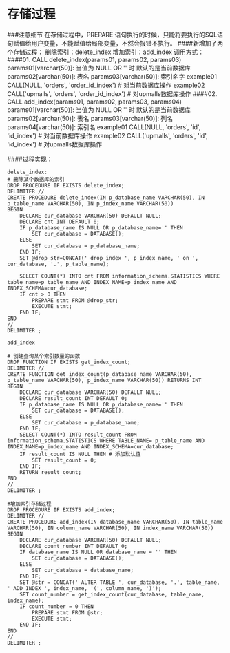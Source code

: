 # 存储过程
###注意细节
在存储过程中，PREPARE 语句执行的时候，只能将要执行的SQL语句赋值给用户变量，不能赋值给局部变量，不然会报错不执行。
####新增加了两个存储过程：
删除索引：delete_index
增加索引：add_index
调用方式：
####01. CALL delete_index(params01, params02, params03)
			params01[varchar(50)]: 当值为 NULL OR '' 时 默认的是当前数据库
			params02[varchar(50)]: 表名
			params03[varchar(50)]: 索引名字
		example01 CALL(NULL, 'orders', 'order_id_index') # 对当前数据库操作
		example02 CALL('upmalls', 'orders', 'order_id_index') # 对upmalls数据库操作
####02. CALL add_index(params01, params02, params03, params04)
		  	params01[varchar(50)]: 当值为 NULL OR '' 时 默认的是当前数据库
		  	params02[varchar(50)]: 表名
		  	params03[varchar(50)]: 列名
		  	params04[varchar(50)]: 索引名
		 example01 CALL(NULL, 'orders', 'id', 'id_index') # 对当前数据库操作
		 example02 CALL('upmalls', 'orders', 'id', 'id_index') # 对upmalls数据库操作

####过程实现：
```
delete_index:
# 删除某个数据库的索引
DROP PROCEDURE IF EXISTS delete_index;
DELIMITER //
CREATE PROCEDURE delete_index(IN p_database_name VARCHAR(50), IN p_table_name VARCHAR(50), IN p_index_name VARCHAR(50))
BEGIN
	DECLARE cur_database VARCHAR(50) DEFAULT NULL;
	DECLARE cnt INT DEFAULT 0;
	IF p_database_name IS NULL OR p_database_name='' THEN
		SET cur_database = DATABASE();
	ELSE
		SET cur_database = p_database_name;
	END IF;
	SET @drop_str=CONCAT(' drop index ', p_index_name, ' on ', cur_database, '.', p_table_name);
 
	SELECT COUNT(*) INTO cnt FROM information_schema.STATISTICS WHERE table_name=p_table_name AND INDEX_NAME=p_index_name AND INDEX_SCHEMA=cur_database;
	IF cnt > 0 THEN
		PREPARE stmt FROM @drop_str;
		EXECUTE stmt;
	END IF;
END
//
DELIMITER ;

add_index

# 创建查询某个索引数量的函数
DROP FUNCTION IF EXISTS get_index_count;
DELIMITER //
CREATE FUNCTION get_index_count(p_database_name VARCHAR(50), p_table_name VARCHAR(50), p_index_name VARCHAR(50)) RETURNS INT
BEGIN
	DECLARE cur_database VARCHAR(50) DEFAULT NULL;
	DECLARE result_count INT DEFAULT 0;
	IF p_database_name IS NULL OR p_database_name='' THEN
		SET cur_database = DATABASE();
	ELSE
		SET cur_database = p_database_name;
	END IF;
	SELECT COUNT(*) INTO result_count FROM information_schema.STATISTICS WHERE TABLE_NAME= p_table_name AND INDEX_NAME=p_index_name AND INDEX_SCHEMA=cur_database;
	IF result_count IS NULL THEN # 添加默认值
		SET result_count = 0;
	END IF;
	RETURN result_count;
END
//
DELIMITER ;

#增加索引存储过程
DROP PROCEDURE IF EXISTS add_index;
DELIMITER //
CREATE PROCEDURE add_index(IN database_name VARCHAR(50), IN table_name VARCHAR(50), IN column_name VARCHAR(50), IN index_name VARCHAR(50))
BEGIN
	DECLARE cur_database VARCHAR(50) DEFAULT NULL;
	DECLARE count_number INT DEFAULT 0;
	IF database_name IS NULL OR database_name = '' THEN
		SET cur_database = DATABASE();
	ELSE
		SET cur_database = database_name;
	END IF;
	SET @str = CONCAT(' ALTER TABLE ', cur_database, '.', table_name, ' ADD INDEX ', index_name, '(', column_name, ')');
	SET count_number = get_index_count(cur_database, table_name, index_name);
	IF count_number = 0 THEN
		PREPARE stmt FROM @str;
		EXECUTE stmt;
	END IF;
END
//
DELIMITER ;
```
